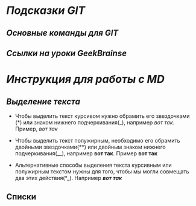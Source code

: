 # __*Подсказки GIT*__

## *Основные команды для GIT*

## *Ссылки на уроки GeekBrainse*

# __*Инструкция для работы с  MD*__

## *Выделение текста*

* Чтобы выделить текст курсивом нужно обрамить его звездочками (*) или знаком нижнего подчеркивания(_), например _вот так_. Пример, *вот так*

* Чтобы выделить текст полужирным, необходимо его обрамить двойными звездочками(**) или двойным знаком нижнего подчеркивания(__), например __вот так__. Пример **вот так**

* Альтернативные способы выделения текста курсивным или полужирным текстом нужны для того, чтобы мы могли совмещать два этих действия(*_).
Например *__вот так__*

## Списки
